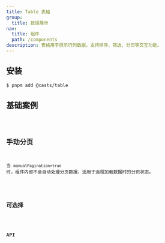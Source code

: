 ```yaml
---
title: Table 表格
group:
  title: 数据展示
nav:
  title: 组件
  path: /components
description: 表格用于展示行列数据，支持排序、筛选、分页等交互功能。
---
```


## 安装

```bash
$ pnpm add @casts/table
```

## 基础案例

<code src="../examples/basic.tsx" />

## 手动分页

当 `manualPagination=true` 时，组件内部不会自动处理分页数据，适用于远程加载数据时的分页状态。

<code src="../examples/manual-pagination.tsx" />

## 可选择

<code src="../examples/row-select.tsx" />

## API

<API src="@casts/table"></API>
